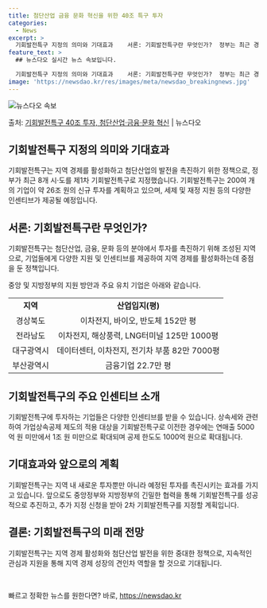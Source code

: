 ```yaml
---
title: 첨단산업 금융 문화 혁신을 위한 40조 특구 투자
categories:
  - News
excerpt: >
  기회발전특구 지정의 의미와 기대효과    서론: 기회발전특구란 무엇인가?  정부는 최근 경북, 전남, 전북,…
feature_text: >
  ## 뉴스다오 실시간 뉴스 속보입니다.

  기회발전특구 지정의 의미와 기대효과    서론: 기회발전특구란 무엇인가?  정부는 최근 경북, 전남, 전북,…
image: 'https://newsdao.kr/res/images/meta/newsdao_breakingnews.jpg'
---
```


![뉴스다오 속보](https://newsdao.kr/res/images/meta/newsdao_breakingnews.jpg)

<p>출처: <a href="https://newsdao.kr/4356" rel="dofollow">기회발전특구 40조 투자, 첨단산업·금융·문화 혁신</a> | 뉴스다오</p>

<h2 data-ke-size="size26">기회발전특구 지정의 의미와 기대효과</h2>
기회발전특구는 지역 경제를 활성화하고 첨단산업의 발전을 촉진하기 위한 정책으로, 정부가 최근 8개 시·도를 제1차 기회발전특구로 지정했습니다. 기회발전특구는 200여 개의 기업이 약 26조 원의 신규 투자를 계획하고 있으며, 세제 및 재정 지원 등의 다양한 인센티브가 제공될 예정입니다.

<h2 data-ke-size="size26">서론: 기회발전특구란 무엇인가?</h2>
기회발전특구는 첨단산업, 금융, 문화 등의 분야에서 투자를 촉진하기 위해 조성된 지역으로, 기업들에게 다양한 지원 및 인센티브를 제공하여 지역 경제를 활성화하는데 중점을 둔 정책입니다.

중앙 및 지방정부의 지원 방안과 주요 유치 기업은 아래와 같습니다.
<table>
  <tr>
    <td style="text-align: center; height: 17px;"><b>지역</b></td>
    <td style="text-align: center; height: 17px;"><b>산업입지(평)</b></td>
  </tr>
  <tr>
    <td style="text-align: center; height: 17px;">경상북도</td>
    <td style="text-align: center; height: 17px;">이차전지, 바이오, 반도체 152만 평</td>
  </tr>
  <tr>
    <td style="text-align: center; height: 17px;">전라남도</td>
    <td style="text-align: center; height: 17px;">이차전지, 해상풍력, LNG터미널 125만 1000평</td>
  </tr>
  <tr>
    <td style="text-align: center; height: 17px;">대구광역시</td>
    <td style="text-align: center; height: 17px;">데이터센터, 이차전지, 전기차 부품 82만 7000평</td>
  </tr>
  <tr>
    <td style="text-align: center; height: 17px;">부산광역시</td>
    <td style="text-align: center; height: 17px;">금융기업 22.7만 평</td>
  </tr>
</table>

<h2 data-ke-size="size26">기회발전특구의 주요 인센티브 소개</h2>
기회발전특구에 투자하는 기업들은 다양한 인센티브를 받을 수 있습니다. 상속세와 관련하여 가업상속공제 제도의 적용 대상을 기회발전특구로 이전한 경우에는 연매출 5000억 원 미만에서 1조 원 미만으로 확대되며 공제 한도도 1000억 원으로 확대됩니다.

<h2 data-ke-size="size26">기대효과와 앞으로의 계획</h2>
기회발전특구는 지역 내 새로운 투자뿐만 아니라 예정된 투자를 촉진시키는 효과를 가지고 있습니다. 앞으로도 중앙정부와 지방정부의 긴밀한 협력을 통해 기회발전특구를 성공적으로 추진하고, 추가 지정 신청을 받아 2차 기회발전특구를 지정할 계획입니다.

<h2 data-ke-size="size26">결론: 기회발전특구의 미래 전망</h2>
기회발전특구는 지역 경제 활성화와 첨단산업 발전을 위한 중대한 정책으로, 지속적인 관심과 지원을 통해 지역 경제 성장의 견인차 역할을 할 것으로 기대됩니다.

<p data-ke-size="size16">&nbsp;</p> 

빠르고 정확한 뉴스를 원한다면? 바로, <a href="https://newsdao.kr" rel="dofollow">https://newsdao.kr</a>


